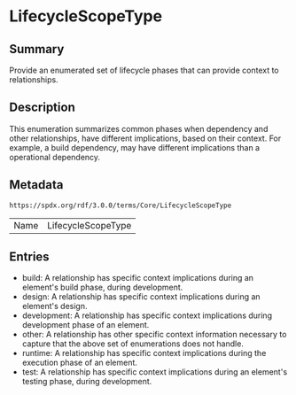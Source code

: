 <!-- Automatically generated by spec-parser v2.1.0 on 2024-06-17T10:36:57.838737+00:00 -->
<!-- SPDX-License-Identifier: Community-Spec-1.0 -->

# LifecycleScopeType

## Summary

Provide an enumerated set of lifecycle phases that can provide context to relationships.


## Description

This enumeration summarizes common phases when dependency and other relationships, have different implications, based on their context.  For example,  a build dependency, may have different implications than a operational dependency.


## Metadata

`https://spdx.org/rdf/3.0.0/terms/Core/LifecycleScopeType`


| | |
|---|---|
| Name | LifecycleScopeType |




## Entries

- build: A relationship has specific context implications during an element's build phase, during development.
- design: A relationship has specific context implications during an element's design.
- development: A relationship has specific context implications during development phase of an element.
- other: A relationship has other specific context information necessary to capture that the above set of enumerations does not handle.
- runtime: A relationship has specific context implications during the execution phase of an element.
- test: A relationship has specific context implications during an element's testing phase, during development.

